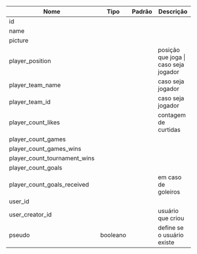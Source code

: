 | Nome | Tipo | Padrão | Descrição |
|------|------|--------|-----------|
| id |  |  |  |
| name |  |  |  |
| picture | | | |
| player_position |  |  | posição que joga \| caso seja jogador |
| player_team_name |  |  | caso seja jogador |
| player_team_id |  |  | caso seja jogador |
| player_count_likes |  |  | contagem de curtidas |
| player_count_games |  |  |  |
| player_count_games_wins |  |  |  |
| player_count_tournament_wins |  |  |  |
| player_count_goals | | | |
| player_count_goals_received | | | em caso de goleiros |
| user_id |  |  |  |
| user_creator_id |  |  | usuário que criou |
| pseudo | booleano |  | define se o usuário existe |